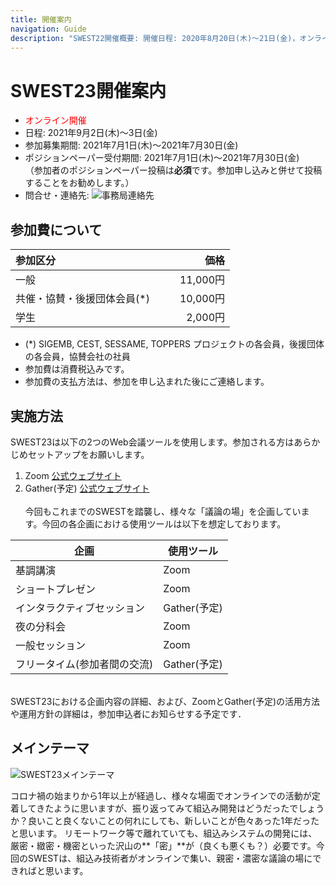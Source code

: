 ```yaml
---
title: 開催案内
navigation: Guide
description: "SWEST22開催概要: 開催日程: 2020年8月20日(木)〜21日(金)，オンライン開催， SWESTとは、大学の研究者や学生、企業の技術者や管理者、その他、組込みシステムに関わる全ての人達が、徹底的に議論できる場を提供することを主な目的とした合宿型のワークショップです。"
---
```

# SWEST23開催案内

* <font color="red">オンライン開催</font>
* 日程: 2021年9月2日(木)〜3日(金)  
* 参加募集期間: 2021年7月1日(木)～2021年7月30日(金)
* ポジションペーパー受付期間: 2021年7月1日(木)～2021年7月30日(金)  
    （参加者のポジションペーパー投稿は**必須**です。参加申し込みと併せて投稿することをお勧めします。） 
* 問合せ・連絡先: ![事務局連絡先](../images/secretariat23.jpg)   

<!--
* <font color="red">オンライン開催</font>
* 日程: 2021年9月2日(木)〜3日(金)  
* 参加費: 未定
* 参加募集期間: 2021年7月1日(木)～2021年7月30日(金)
* 問合せ・連絡先: ![事務局連絡先](../images/secretariat23.jpg)  
-->


<a name="fee"></a>
## 参加費について  

<!--
* <font color="red">下表は2020年に開催したSWEST22の参加費です。SWEST23での参加費は未定です。</font>
-->

|参加区分 |価格　　|
|:-----|------:|
|一般                     |　　11,000円|
|共催・協賛・後援団体会員(\*)|　　10,000円|
|学生                     |　　 2,000円|

* (\*) SIGEMB, CEST, SESSAME, TOPPERS プロジェクトの各会員，後援団体の各会員，協賛会社の社員
* 参加費は消費税込みです。
* 参加費の支払方法は、参加を申し込まれた後にご連絡します。

<!--
* 参加費には宿泊・飲食費も含まれます。また、消費税込みです。
* 宿泊は４～６人１部屋の相部屋を予定しています。

## 会場

* 会場: 下呂温泉 水明館(岐阜県下呂市幸田1268)
  * 交通案内等の詳細は[こちら](https://www.suimeikan.co.jp/access/)をご参照ください。 
-->

## 実施方法

SWEST23は以下の2つのWeb会議ツールを使用します。参加される方はあらかじめセットアップをお願いします。  
1. Zoom [公式ウェブサイト](https://zoom.us/)  
2. Gather(予定) [公式ウェブサイト](https://gather.town/)  
​  
今回もこれまでのSWESTを踏襲し、様々な「議論の場」を企画しています。今回の各企画における使用ツールは以下を想定しております。  
    
| 企画                         	| 使用ツール 	|  
|------------------------------	|------------	|  
| 基調講演                     	| Zoom       	|  
| ショートプレゼン             	| Zoom       	|  
| インタラクティブセッション   	| Gather(予定) 	|  
| 夜の分科会                   	| Zoom       	|  
| 一般セッション               	| Zoom       	|  
| フリータイム(参加者間の交流) 	| Gather(予定) 	|  
​  
SWEST23における企画内容の詳細、および、ZoomとGather(予定)の活用方法や運用方針の詳細は，参加申込者にお知らせする予定です．


## メインテーマ
<!--![SWEST22メインテーマ](../images/SWEST22/swest22_theme.png)  
 SWESTの主な目的である「組込みシステムに関わる全ての人達が、徹底的に議論できる場を提供すること」を、どのようにオンライン開催で達成できるだろうか・・・新しいSWESTのカタチを考えて、そしてやってみたいと思います。  
  参加者の皆さんもそれぞれの、新しい○○のカタチを考えていることと思います。今回のSWESTは、組込み技術者の新しい○○のカタチを持ち寄って語り合う場にできればと思います。-->

![SWEST23メインテーマ](../images/SWEST23/swest23_theme.png)　


コロナ禍の始まりから1年以上が経過し、様々な場面でオンラインでの活動が定着してきたように思いますが、振り返ってみて組込み開発はどうだったでしょうか？良いこと良くないことの何れにしても、新しいことが色々あった1年だったと思います。
リモートワーク等で離れていても、組込みシステムの開発には、厳密・緻密・機密といった沢山の**「密」**が（良くも悪くも？）必要です。今回のSWESTは、組込み技術者がオンラインで集い、親密・濃密な議論の場にできればと思います。


<!-- SWEST21のものだが念の為、残している
* SWESTは議論することを大事にしています。組込み分野の最新技術や今後について、徹底的に論じましょう！
* SWESTで得られる学びと経験、それらは実行してこそ身につきます。つまりランしてみましょう！！
* SWESTで身につけた技術、その知見を発信して共有しませんか？つまりpushしていって、世界を変えていきましょう!!!

  * 準備中
<a name="flyer"></a>
## ちらし

SWEST21のちらしを用意しました。A4版両面です。  
社内掲示や回覧などにご活用いただけますと幸いです。

* [SWEST21ちらし（PDF・2019年7月16日版）](https://swest.toppers.jp/images/flyer/swest21-flyer.pdf)

<img src="../images/flyer/swest21-flyer_omote.jpg" alt="SWEST21ちらし表面" width=300>
<img src="../images/flyer/swest21-flyer_ura.jpg" alt="SWEST21ちらし裏面" width=300>
-->



